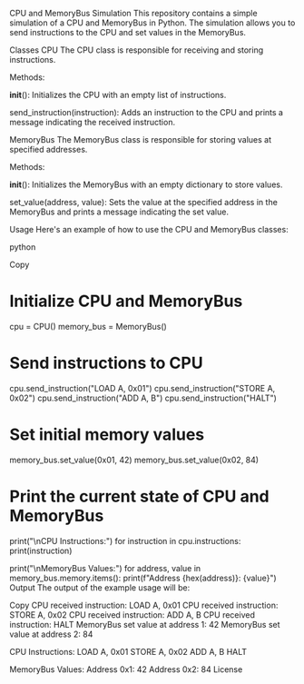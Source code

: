 CPU and MemoryBus Simulation
This repository contains a simple simulation of a CPU and MemoryBus in Python. The simulation allows you to send instructions to the CPU and set values in the MemoryBus.

Classes
CPU
The CPU class is responsible for receiving and storing instructions.

Methods:

__init__(): Initializes the CPU with an empty list of instructions.

send_instruction(instruction): Adds an instruction to the CPU and prints a message indicating the received instruction.

MemoryBus
The MemoryBus class is responsible for storing values at specified addresses.

Methods:

__init__(): Initializes the MemoryBus with an empty dictionary to store values.

set_value(address, value): Sets the value at the specified address in the MemoryBus and prints a message indicating the set value.

Usage
Here's an example of how to use the CPU and MemoryBus classes:

python

Copy
# Initialize CPU and MemoryBus
cpu = CPU()
memory_bus = MemoryBus()

# Send instructions to CPU
cpu.send_instruction("LOAD A, 0x01")
cpu.send_instruction("STORE A, 0x02")
cpu.send_instruction("ADD A, B")
cpu.send_instruction("HALT")

# Set initial memory values
memory_bus.set_value(0x01, 42)
memory_bus.set_value(0x02, 84)

# Print the current state of CPU and MemoryBus
print("\nCPU Instructions:")
for instruction in cpu.instructions:
    print(instruction)

print("\nMemoryBus Values:")
for address, value in memory_bus.memory.items():
    print(f"Address {hex(address)}: {value}")
Output
The output of the example usage will be:


Copy
CPU received instruction: LOAD A, 0x01
CPU received instruction: STORE A, 0x02
CPU received instruction: ADD A, B
CPU received instruction: HALT
MemoryBus set value at address 1: 42
MemoryBus set value at address 2: 84

CPU Instructions:
LOAD A, 0x01
STORE A, 0x02
ADD A, B
HALT

MemoryBus Values:
Address 0x1: 42
Address 0x2: 84
License
